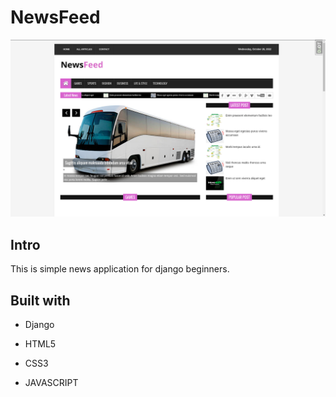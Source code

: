 # NewsFeed

![alt text](https://github.com/kayprogrammer/newsfeed/blob/main/static/media/display.png?raw=true)

## Intro

This is simple news application for django beginners.

## Built with
* Django

* HTML5 

* CSS3

* JAVASCRIPT
